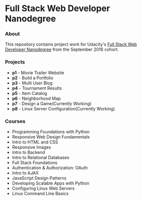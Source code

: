 # Full Stack Web Developer Nanodegree

### About
This repository contains project work for Udacity's [Full Stack Web Developer Nanodegree](https://www.udacity.com/course/nd004) from the September 2016 cohort.

### Projects
- **p1** - Movie Trailer Website
- **p2** - Build a Portfolio
- **p3** - Multi User Blog
- **p4** - Tournament Results
- **p5** - Item Catalog
- **p6** - Neighborhood Map
- **p7** - Design a Game(Currently Working)
- **p8** - Linux Server Configuration(Currently Working)

### Courses
- Programming Foundations with Python
- Responsive Web Design Fundamentals
- Intro to HTML and CSS
- Responsive Images
- Intro to Backend
- Intro to Relational Databases
- Full Stack Foundations
- Authentication & Authorization: OAuth
- Intro to AJAX
- JavaScript Design Patterns
- Developing Scalable Apps with Python
- Configuring Linux Web Servers
- Linux Command Line Basics
